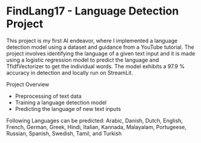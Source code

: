 # FindLang17 - Language Detection Project
This project is my first AI endeavor, where I implemented a language detection model using a dataset and guidance from a YouTube tutorial. The project involves identifying the language of a given text input and it is made using a logistic regression model to predict the language and TfidfVectorizer to get the individual words.
The model exhibits a 97.9 % accuracy in detection and locally run on StreamLit.

Project Overview
- Preprocessing of text data
- Training a language detection model
- Predicting the language of new text inputs

Following Languages can be predicted:
Arabic, Danish, Dutch, English, French, German, Greek, Hindi, Italian, Kannada, Malayalam, Portugeese,
Russian, Spanish, Swedish, Tamil, and Turkish
